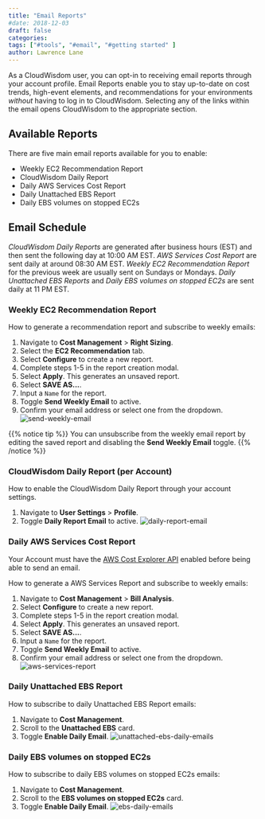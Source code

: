 ```yaml
---
title: "Email Reports"
#date: 2018-12-03
draft: false
categories:
tags: ["#tools", "#email", "#getting started" ]
author: Lawrence Lane
---
```


As a CloudWisdom user, you can opt-in to receiving email reports through your account profile. Email Reports enable you to stay up-to-date on cost trends, high-event elements, and recommendations for your environments _without_ having to log in to CloudWisdom. Selecting any of the links within the email opens CloudWisdom to the appropriate section.

## Available Reports
There are five main email reports available for you to enable:

- Weekly EC2 Recommendation Report
- CloudWisdom Daily Report
- Daily AWS Services Cost Report
- Daily Unattached EBS Report
- Daily EBS volumes on stopped EC2s

## Email Schedule
_CloudWisdom Daily Reports_ are generated after business hours (EST) and then sent the following day at 10:00 AM EST. _AWS Services Cost Report_ are sent daily at around 08:30 AM EST. _Weekly EC2 Recommendation Report_ for the previous week are usually sent on Sundays or Mondays. _Daily Unattached EBS Reports_ and _Daily EBS volumes on stopped EC2s_ are sent daily at 11 PM EST.

### Weekly EC2 Recommendation Report
How to generate a recommendation report and subscribe to weekly emails:

1. Navigate to **Cost Management** > **Right Sizing**.
2. Select the **EC2 Recommendation** tab.
3. Select **Configure** to create a new report.
4. Complete steps 1-5 in the report creation modal.
5. Select **Apply**. This generates an unsaved report.
6. Select **SAVE AS...**.
7. Input a `Name` for the report.
8. Toggle **Send Weekly Email** to active.
9. Confirm your email address or select one from the dropdown.
![send-weekly-email](/images/reports-email/send-weekly-email.png)

{{% notice tip %}}
You can unsubscribe from the weekly email report by editing the saved report and disabling the **Send Weekly Email** toggle.
{{% /notice %}}


### CloudWisdom Daily Report (per Account)
How to enable the CloudWisdom Daily Report through your account settings.

1. Navigate to **User Settings** > **Profile**.
2. Toggle **Daily Report Email** to active.
![daily-report-email](/images/reports-email/daily-report-email.png)

### Daily AWS Services Cost Report

Your Account must have the [AWS Cost Explorer API][1  ] enabled before being able to send an email.

How to generate a AWS Services Report and subscribe to weekly emails:

1. Navigate to **Cost Management** > **Bill Analysis**.
2. Select **Configure** to create a new report.
3. Complete steps 1-5 in the report creation modal.
4. Select **Apply**. This generates an unsaved report.
5. Select **SAVE AS...**.
6. Input a `Name` for the report.
7. Toggle **Send Weekly Email** to active.
8. Confirm your email address or select one from the dropdown.
![aws-services-report](/images/reports-email/aws-services-report.png)


### Daily Unattached EBS Report

How to subscribe to daily Unattached EBS Report emails:

1. Navigate to **Cost Management**.
2. Scroll to the **Unattached EBS** card.
3. Toggle **Enable Daily Email**.
![unattached-ebs-daily-emails](/images/reports-email/unattached-ebs-daily-emails.png)


### Daily EBS volumes on stopped EC2s

How to subscribe to daily EBS volumes on stopped EC2s emails:

1. Navigate to **Cost Management**.
2. Scroll to the **EBS volumes on stopped EC2s** card.
3. Toggle **Enable Daily Email**.
![ebs-daily-emails](/images/reports-email/ebs-daily-emails.png)



[1]: /integrations/aws-integration/#prerequisite-enable-cost-explorer
